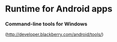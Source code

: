 # Runtime for Android apps

### Command-line tools for Windows
(http://developer.blackberry.com/android/tools/)
